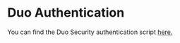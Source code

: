 # Duo Authentication

You can find the Duo Security authentication script [here.](https://github.com/GluuFederation/oxAuth/tree/master/Server/integrations/duo) 
